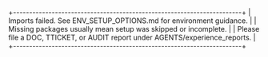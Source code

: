 +-----------------------------------------------------------------------+
| Imports failed. See ENV_SETUP_OPTIONS.md for environment guidance.    |
| Missing packages usually mean setup was skipped or incomplete.        |
| Please file a DOC, TTICKET, or AUDIT report under AGENTS/experience_reports. |
+-----------------------------------------------------------------------+

